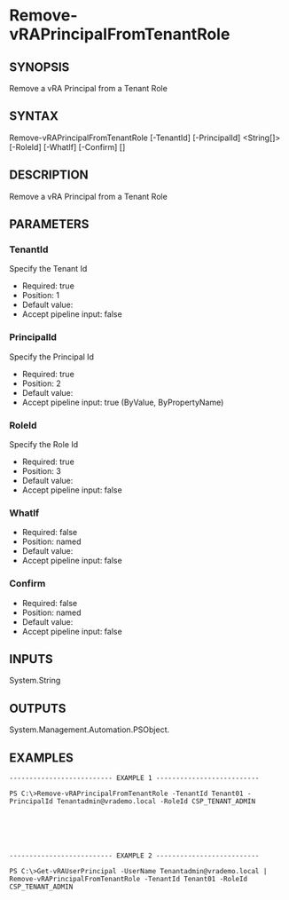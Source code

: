 # Remove-vRAPrincipalFromTenantRole

## SYNOPSIS
    
Remove a vRA Principal from a Tenant Role

## SYNTAX
 Remove-vRAPrincipalFromTenantRole [-TenantId] <String> [-PrincipalId] <String[]> [-RoleId] <String> [-WhatIf] [-Confirm] [<CommonParameters>]     

## DESCRIPTION

Remove a vRA Principal from a Tenant Role

## PARAMETERS


### TenantId

Specify the Tenant Id

* Required: true
* Position: 1
* Default value: 
* Accept pipeline input: false

### PrincipalId

Specify the Principal Id

* Required: true
* Position: 2
* Default value: 
* Accept pipeline input: true (ByValue, ByPropertyName)

### RoleId

Specify the Role Id

* Required: true
* Position: 3
* Default value: 
* Accept pipeline input: false

### WhatIf


* Required: false
* Position: named
* Default value: 
* Accept pipeline input: false

### Confirm


* Required: false
* Position: named
* Default value: 
* Accept pipeline input: false

## INPUTS

System.String

## OUTPUTS

System.Management.Automation.PSObject.

## EXAMPLES
```
-------------------------- EXAMPLE 1 --------------------------

PS C:\>Remove-vRAPrincipalFromTenantRole -TenantId Tenant01 -PrincipalId Tenantadmin@vrademo.local -RoleId CSP_TENANT_ADMIN






-------------------------- EXAMPLE 2 --------------------------

PS C:\>Get-vRAUserPrincipal -UserName Tenantadmin@vrademo.local | Remove-vRAPrincipalFromTenantRole -TenantId Tenant01 -RoleId CSP_TENANT_ADMIN
```

